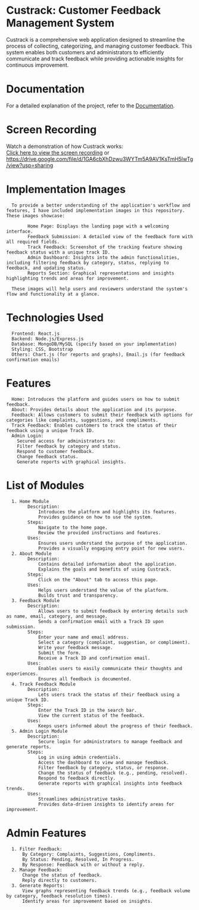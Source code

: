 
# Custrack: Customer Feedback Management System
Custrack is a comprehensive web application designed to streamline the process of collecting, categorizing, and managing customer feedback. 
This system enables both customers and administrators to efficiently communicate and track feedback while providing actionable insights for continuous improvement.

# Documentation  
For a detailed explanation of the project, refer to the [Documentation](Customer%20Feedback%20Tracker%20-%20Documentation.pdf).

# Screen Recording
Watch a demonstration of how Custrack works:  
[Click here to view the screen recording](Custrack.mp4) 
or https://drive.google.com/file/d/1GA6cbXhDzwu3WYTm5A9AV1KsTmH5lwTg/view?usp=sharing

# Implementation Images
      To provide a better understanding of the application's workflow and features, I have included implementation images in this repository. These images showcase:

            Home Page: Displays the landing page with a welcoming interface.
            Feedback Submission: A detailed view of the feedback form with all required fields.
            Track Feedback: Screenshot of the tracking feature showing feedback status with a unique track ID.
            Admin Dashboard: Insights into the admin functionalities, including filtering feedback by category, status, replying to feedback, and updating status.
            Reports Section: Graphical representations and insights highlighting trends and areas for improvement.
            
      These images will help users and reviewers understand the system's flow and functionality at a glance.

# Technologies Used
      Frontend: React.js
      Backend: Node.js/Express.js
      Database: MongoDB/MySQL (specify based on your implementation)
      Styling: CSS, Bootstrap
      Others: Chart.js (for reports and graphs), Email.js (for feedback confirmation emails)

# Features
      Home: Introduces the platform and guides users on how to submit feedback.
      About: Provides details about the application and its purpose.
      Feedback: Allows customers to submit their feedback with options for categories like complaints, suggestions, and compliments.
      Track Feedback: Enables customers to track the status of their feedback using a unique Track ID.
      Admin Login:
        Secured access for administrators to:
        Filter feedback by category and status.
        Respond to customer feedback.
        Change feedback status.
        Generate reports with graphical insights.
  
# List of Modules
      1. Home Module
            Description:
                Introduces the platform and highlights its features.
                Provides guidance on how to use the system.
            Steps:
                Navigate to the home page.
                Review the provided instructions and features.
            Uses:
                Ensures users understand the purpose of the application.
                Provides a visually engaging entry point for new users.
      2. About Module
            Description:
                Contains detailed information about the application.
                Explains the goals and benefits of using Custrack.
            Steps:
                Click on the "About" tab to access this page.
            Uses:
                Helps users understand the value of the platform.
                Builds trust and transparency.
      3. Feedback Module
            Description:
                Allows users to submit feedback by entering details such as name, email, category, and message.
                Sends a confirmation email with a Track ID upon submission.
            Steps:
                Enter your name and email address.
                Select a category (complaint, suggestion, or compliment).
                Write your feedback message.
                Submit the form.
                Receive a Track ID and confirmation email.
            Uses:
                Enables users to easily communicate their thoughts and experiences.
                Ensures all feedback is documented.
      4. Track Feedback Module
            Description:
                Lets users track the status of their feedback using a unique Track ID.
            Steps:
                Enter the Track ID in the search bar.
                View the current status of the feedback.
            Uses:
                Keeps users informed about the progress of their feedback.
      5. Admin Login Module
            Description:
                Secure login for administrators to manage feedback and generate reports.
            Steps:
                Log in using admin credentials.
                Access the dashboard to view and manage feedback.
                Filter feedback by category, status, or response.
                Change the status of feedback (e.g., pending, resolved).
                Respond to feedback directly.
                Generate reports with graphical insights into feedback trends.
            Uses:
                Streamlines administrative tasks.
                Provides data-driven insights to identify areas for improvement.
         
# Admin Features
      1. Filter Feedback:
          By Category: Complaints, Suggestions, Compliments.
          By Status: Pending, Resolved, In Progress.
          By Response: Feedback with or without a reply.
      2. Manage Feedback:
          Change the status of feedback.
          Reply directly to customers.
      3. Generate Reports:
          View graphs representing feedback trends (e.g., feedback volume by category, feedback resolution times).
          Identify areas for improvement based on insights.
